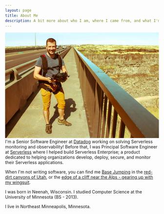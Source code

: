 ```yaml
---
layout: page
title: About Me
description: A bit more about who I am, where I came from, and what I'm doing
---
```

<span class="image left"><img src="/assets/images/pic03.jpg" alt="" /></span>
I'm a Senior Software Engineer at [Datadog](https://datadoghq.com) working on solving Serverless monitoring and observability! Before that, I was Principal Software Engineer at [Serverless](https://serverless.com/) where I helped build Serverless Enterprise; a product dedicated to helping organizations develop, deploy, secure, and monitor their Serverless applications.

When I'm not writing software, you can find me [Base Jumping](https://www.youtube.com/watch?v=mkZFH1OaqOA) in the [red-dirt canyons of Utah](https://www.youtube.com/watch?v=4s-nHJUCmrQ), or the [edge of a cliff near the Alps - gearing up with my wingsuit](https://www.youtube.com/watch?v=2MMXDcrpxQE).

I was born in Neenah, Wisconsin. I studied Computer Science at the University of Minnesota (BS - 2013).

I live in Northeast Minneapolis, Minnesota.
